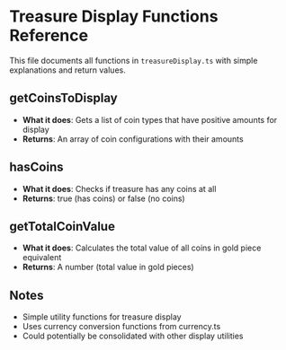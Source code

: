 # Treasure Display Functions Reference

This file documents all functions in `treasureDisplay.ts` with simple explanations and return values.

## **getCoinsToDisplay**
- **What it does**: Gets a list of coin types that have positive amounts for display
- **Returns**: An array of coin configurations with their amounts

## **hasCoins**
- **What it does**: Checks if treasure has any coins at all
- **Returns**: true (has coins) or false (no coins)

## **getTotalCoinValue**
- **What it does**: Calculates the total value of all coins in gold piece equivalent
- **Returns**: A number (total value in gold pieces)

## Notes
- Simple utility functions for treasure display
- Uses currency conversion functions from currency.ts
- Could potentially be consolidated with other display utilities